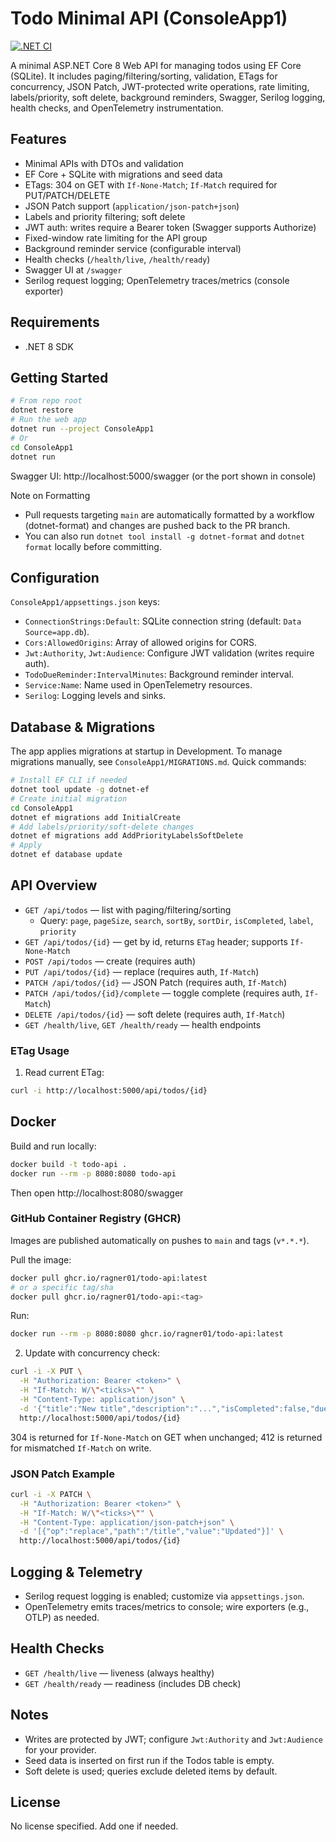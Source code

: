 # Todo Minimal API (ConsoleApp1)

[![.NET CI](https://github.com/ragner01/todo-api/actions/workflows/dotnet.yml/badge.svg)](https://github.com/ragner01/todo-api/actions/workflows/dotnet.yml)

A minimal ASP.NET Core 8 Web API for managing todos using EF Core (SQLite). It includes paging/filtering/sorting, validation, ETags for concurrency, JSON Patch, JWT-protected write operations, rate limiting, labels/priority, soft delete, background reminders, Swagger, Serilog logging, health checks, and OpenTelemetry instrumentation.

## Features
- Minimal APIs with DTOs and validation
- EF Core + SQLite with migrations and seed data
- ETags: 304 on GET with `If-None-Match`; `If-Match` required for PUT/PATCH/DELETE
- JSON Patch support (`application/json-patch+json`)
- Labels and priority filtering; soft delete
- JWT auth: writes require a Bearer token (Swagger supports Authorize)
- Fixed-window rate limiting for the API group
- Background reminder service (configurable interval)
- Health checks (`/health/live`, `/health/ready`)
- Swagger UI at `/swagger`
- Serilog request logging; OpenTelemetry traces/metrics (console exporter)

## Requirements
- .NET 8 SDK

## Getting Started
```bash
# From repo root
dotnet restore
# Run the web app
dotnet run --project ConsoleApp1
# Or
cd ConsoleApp1
dotnet run
```
Swagger UI: http://localhost:5000/swagger (or the port shown in console)

Note on Formatting
- Pull requests targeting `main` are automatically formatted by a workflow (dotnet-format) and changes are pushed back to the PR branch.
- You can also run `dotnet tool install -g dotnet-format` and `dotnet format` locally before committing.

## Configuration
`ConsoleApp1/appsettings.json` keys:
- `ConnectionStrings:Default`: SQLite connection string (default: `Data Source=app.db`).
- `Cors:AllowedOrigins`: Array of allowed origins for CORS.
- `Jwt:Authority`, `Jwt:Audience`: Configure JWT validation (writes require auth).
- `TodoDueReminder:IntervalMinutes`: Background reminder interval.
- `Service:Name`: Name used in OpenTelemetry resources.
- `Serilog`: Logging levels and sinks.

## Database & Migrations
The app applies migrations at startup in Development. To manage migrations manually, see `ConsoleApp1/MIGRATIONS.md`. Quick commands:
```bash
# Install EF CLI if needed
dotnet tool update -g dotnet-ef
# Create initial migration
cd ConsoleApp1
dotnet ef migrations add InitialCreate
# Add labels/priority/soft-delete changes
dotnet ef migrations add AddPriorityLabelsSoftDelete
# Apply
dotnet ef database update
```

## API Overview
- `GET /api/todos` — list with paging/filtering/sorting
  - Query: `page`, `pageSize`, `search`, `sortBy`, `sortDir`, `isCompleted`, `label`, `priority`
- `GET /api/todos/{id}` — get by id, returns `ETag` header; supports `If-None-Match`
- `POST /api/todos` — create (requires auth)
- `PUT /api/todos/{id}` — replace (requires auth, `If-Match`)
- `PATCH /api/todos/{id}` — JSON Patch (requires auth, `If-Match`)
- `PATCH /api/todos/{id}/complete` — toggle complete (requires auth, `If-Match`)
- `DELETE /api/todos/{id}` — soft delete (requires auth, `If-Match`)
- `GET /health/live`, `GET /health/ready` — health endpoints

### ETag Usage
1) Read current ETag:
```bash
curl -i http://localhost:5000/api/todos/{id}
```

## Docker
Build and run locally:
```bash
docker build -t todo-api .
docker run --rm -p 8080:8080 todo-api
```
Then open http://localhost:8080/swagger

### GitHub Container Registry (GHCR)
Images are published automatically on pushes to `main` and tags (`v*.*.*`).

Pull the image:
```bash
docker pull ghcr.io/ragner01/todo-api:latest
# or a specific tag/sha
docker pull ghcr.io/ragner01/todo-api:<tag>
```

Run:
```bash
docker run --rm -p 8080:8080 ghcr.io/ragner01/todo-api:latest
```
2) Update with concurrency check:
```bash
curl -i -X PUT \
  -H "Authorization: Bearer <token>" \
  -H "If-Match: W/\"<ticks>\"" \
  -H "Content-Type: application/json" \
  -d '{"title":"New title","description":"...","isCompleted":false,"dueAtUtc":null,"labels":["home"],"priority":"Medium"}' \
  http://localhost:5000/api/todos/{id}
```
304 is returned for `If-None-Match` on GET when unchanged; 412 is returned for mismatched `If-Match` on write.

### JSON Patch Example
```bash
curl -i -X PATCH \
  -H "Authorization: Bearer <token>" \
  -H "If-Match: W/\"<ticks>\"" \
  -H "Content-Type: application/json-patch+json" \
  -d '[{"op":"replace","path":"/title","value":"Updated"}]' \
  http://localhost:5000/api/todos/{id}
```

## Logging & Telemetry
- Serilog request logging is enabled; customize via `appsettings.json`.
- OpenTelemetry emits traces/metrics to console; wire exporters (e.g., OTLP) as needed.

## Health Checks
- `GET /health/live` — liveness (always healthy)
- `GET /health/ready` — readiness (includes DB check)

## Notes
- Writes are protected by JWT; configure `Jwt:Authority` and `Jwt:Audience` for your provider.
- Seed data is inserted on first run if the Todos table is empty.
- Soft delete is used; queries exclude deleted items by default.

## License
No license specified. Add one if needed.
